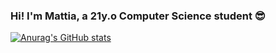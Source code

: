 ### Hi! I'm Mattia, a 21y.o Computer Science student :sunglasses:
[![Anurag's GitHub stats](https://github-readme-stats.vercel.app/api?username=mattiamori&theme=dark)](https://github.com/anuraghazra/github-readme-stats)

